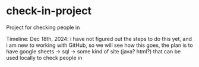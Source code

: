 # check-in-project
Project for checking people in

Timeline:
Dec 18th, 2024: i have not figured out the steps to do this yet, and i am new to working with GitHub, so we will see how this goes,
the plan is to have google sheets -> sql -> some kind of site (java? html?) that can be used locally to check people in

